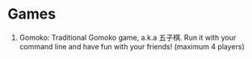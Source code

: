 # Games
1. Gomoko: Traditional Gomoko game, a.k.a 五子棋. 
Run it with your command line and have fun with your friends! (maximum 4 players)